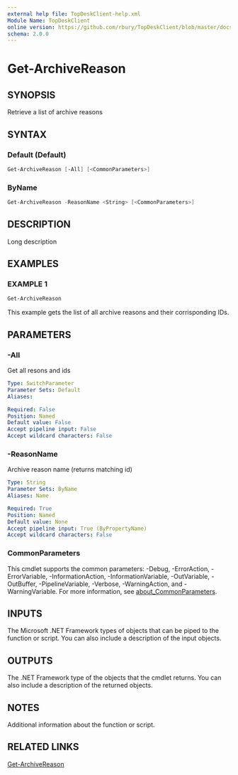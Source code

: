 ```yaml
---
external help file: TopDeskClient-help.xml
Module Name: TopDeskClient
online version: https://github.com/rbury/TopDeskClient/blob/master/docs/Get-ArchiveReason.md
schema: 2.0.0
---
```


# Get-ArchiveReason

## SYNOPSIS

Retrieve a list of archive reasons

## SYNTAX

### Default (Default)

``` Powershell
Get-ArchiveReason [-All] [<CommonParameters>]
```

### ByName

``` Powershell
Get-ArchiveReason -ReasonName <String> [<CommonParameters>]
```

## DESCRIPTION

Long description

## EXAMPLES

### EXAMPLE 1

``` Powershell
Get-ArchiveReason
```

This example gets the list of all archive reasons and their corrisponding IDs.

## PARAMETERS

### -All

Get all resons and ids

```yaml
Type: SwitchParameter
Parameter Sets: Default
Aliases:

Required: False
Position: Named
Default value: False
Accept pipeline input: False
Accept wildcard characters: False
```

### -ReasonName

Archive reason name (returns matching id)

```yaml
Type: String
Parameter Sets: ByName
Aliases: Name

Required: True
Position: Named
Default value: None
Accept pipeline input: True (ByPropertyName)
Accept wildcard characters: False
```

### CommonParameters

This cmdlet supports the common parameters: -Debug, -ErrorAction, -ErrorVariable, -InformationAction, -InformationVariable, -OutVariable, -OutBuffer, -PipelineVariable, -Verbose, -WarningAction, and -WarningVariable. For more information, see [about_CommonParameters](http://go.microsoft.com/fwlink/?LinkID=113216).

## INPUTS

The Microsoft .NET Framework types of objects that can be piped to the function or script.
You can also include a description of the input objects.

## OUTPUTS

The .NET Framework type of the objects that the cmdlet returns.
You can also include a description of the returned objects.

## NOTES

Additional information about the function or script.

## RELATED LINKS

[Get-ArchiveReason](https://github.com/rbury/TopDeskClient/Docs/Get-ArchiveReason.md)
